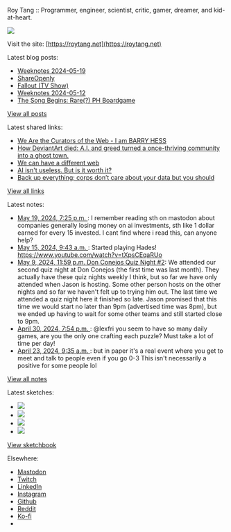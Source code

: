 Roy Tang :: Programmer, engineer, scientist, critic, gamer, dreamer, and kid-at-heart.

![](https://roytang.net/static/img/profile.jpg)

Visit the site: [https://roytang.net](https://roytang.net)

Latest blog posts:

- [Weeknotes 2024-05-19](https://roytang.net/2024/05/weeknotes-05-19/)
- [ShareOpenly](https://roytang.net/2024/05/shareopenly/)
- [Fallout (TV Show)](https://roytang.net/2024/05/fallout-tv-show/)
- [Weeknotes 2024-05-12](https://roytang.net/2024/05/weeknotes-05-12/)
- [The Song Begins: Rare(?) PH Boardgame](https://roytang.net/2024/05/song-begins/)

[View all posts](https://roytang.net/blog)

Latest shared links:

- [We Are the Curators of the Web - I am BARRY HESS](https://roytang.net/2024/05/2deac4bb6c0bce72895612ad4c91b6f0/)
- [How DeviantArt died: A.I. and greed turned a once-thriving community into a ghost town.](https://roytang.net/2024/05/dbd72e4ab194d51135b0c3a6bb802cb7/)
- [We can have a different web](https://roytang.net/2024/05/13e1d3a6bcfa60992e469a945b334db6/)
- [AI isn&#x27;t useless. But is it worth it?](https://roytang.net/2024/05/997ac087acc16c16a6bb5ce729b21e25/)
- [Back up everything: corps don’t care about your data but you should](https://roytang.net/2024/05/e496b8f0e429af90240f7f89300a757e/)

[View all links](https://roytang.net/links)

Latest notes:

- [May 19, 2024, 7:25 p.m. ](https://roytang.net/2024/05/112467503584986613/): I remember reading sth on mastodon about companies generally losing money on ai investments, sth like 1 dollar earned for every 15 invested. I cant find where i read this, can anyone help?
- [May 15, 2024, 9:43 a.m. ](https://roytang.net/2024/05/112442565596456714/): Started playing Hades! https://www.youtube.com/watch?v=tXpsCEqaRUo
- [May 9, 2024, 11:59 p.m. Don Conejos Quiz Night #2](https://roytang.net/2024/05/don-conejos-2/): We attended our second quiz night at Don Conejos (the first time was last month). They actually have these quiz nights weekly I think, but so far we have only attended when Jason is hosting. Some other person hosts on the other nights and so far we haven&#x27;t felt up to trying him out. The last time we attended a quiz night here it finished so late. Jason promised that this time we would start no later than 9pm (advertised time was 8pm), but we ended up having to wait for some other teams and still started close to 9pm.
- [April 30, 2024, 7:54 p.m. ](https://roytang.net/2024/04/112360033562382944/): @lexfri you seem to have so many daily games, are you the only one crafting each puzzle? Must take a lot of time per day!
- [April 23, 2024, 9:35 a.m. ](https://roytang.net/2024/04/l0trlzu/): but in paper it&#x27;s a real event where you get to meet and talk to people even if you go 0-3 This isn&#x27;t necessarily a positive for some people lol

[View all notes](https://roytang.net/notes)

Latest sketches:


- ![](https://roytang.net/media/cache/c3/52/c3524701d7d18fa2b6b280d4437c7ba1.jpg)
- ![](https://roytang.net/media/cache/b8/6e/b86e3f7c5db451a5bf40260cdf52e2c0.jpg)
- ![](https://roytang.net/media/cache/09/11/09119bc377da2a1bf7e9d18251a6b7a6.jpg)
- ![](https://roytang.net/media/cache/3c/7d/3c7d410c1cd355b7897272dd51e3b61a.jpg)

[View sketchbook](https://roytang.net/albums/sketchbook)


Elsewhere:

- [Mastodon](https://indieweb.social/@roytang)
- [Twitch](https://twitch.tv/twitchyroy)
- [LinkedIn](https://www.linkedin.com/in/roytang)
- [Instagram](https://instagram.com/roytang0400)
- [Github](https://github.com/roytang)
- [Reddit](https://reddit.com/u/hungryroy)
- [Ko-fi](https://ko-fi.com/roytang)
- [](mailto:hello@roytang.net)